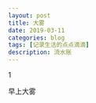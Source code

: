 ```yaml
---
layout: post
title: 大雾
date: 2019-03-11
categories: blog
tags: [记录生活的点点滴滴]
description: 流水账
---
```


1 

早上大雾
















